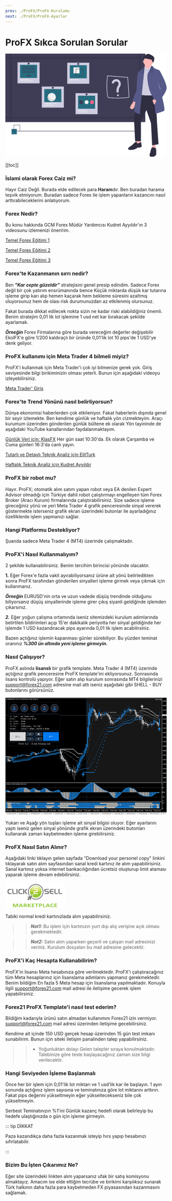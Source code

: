 ```yaml
---
prev: ./ProFX/ProFX-Kurulumu
next: ./ProFX/ProFX-Ayarlar
---
```


# ProFX Sıkca Sorulan Sorular

![SSS](./img/quiz.svg)

[[toc]]

### İslami olarak Forex Caiz mi?
Hayır Caiz Değil. Burada elde edilecek para **Haram**dır. 
Ben buradan harama teşvik etmiyorum. Buradan sadece Forex ile işlem yapanların kazancını nasıl arttırabileceklerini anlatıyorum.

### Forex Nedir?
Bu konu hakkında GCM Forex Müdür Yardımcısı Kudret Ayyıldır'ın 3 videosunu izlemenizi öneririm.

[Temel Forex Eğitimi 1](https://youtu.be/_fxpSO9-DvI)

[Temel Forex Eğitimi 2](https://youtu.be/--ocGP2Dad0)

[Temel Forex Eğitimi 3](https://youtu.be/k_QSH490GaY)

### Forex'te Kazanmanın sırrı nedir?
Ben ***"Kar cepte güzeldir"*** stratejisini genel presip edindim. Sadece Forex değil bir çok yatırım ensrümanında bence Küçük miktarda düşük kar tutarına işleme girip karı alıp hemen kaçarak hem bekleme süresini azaltmış oluyorsunuz hem de olası risk durumunuzdan az etkilenmiş olursunuz.

Fakat burada dikkat edilecek nokta sizin ne kadar riski alabildiğiniz önemli. Benim stratejim 0,01 lik lot işlemine 1 usd net kar bırakacak şekilde ayarlamak.

***Örneğin*** Forex Firmalarına göre burada vereceğim değerler değişebilir EkolFX'e göre 1/200 kaldıraçlı bir üründe 0,01'lik lot 10 pips'de 1 USD'ye denk geliyor.

### ProFX kullanımı için Meta Trader 4 bilmeli miyiz?
ProFX'i kullanmak için Meta Trader'i çok iyi bilmenize gerek yok. Giriş seviyesinde bilgi birikiminizin olması yeterli. Bunun için aşağıdaki videoyu izleyebilirsiniz.

[Meta Trader' Giriş](https://youtu.be/2AEUnJgMO64)

### Forex'te Trend Yönünü nasıl belirliyorsun?
Dünya ekonomisi haberlerden çok etkileniyor. Fakat haberlerin dışında genel bir seyir izlemekte. Ben kendime günlük ve haftalık yön cizmekteyim. Araçı kurumum üzerinden gönderilen günlük bültene ek olarak Yön tayininde de aşağıdaki YouTube kanallarından faydalanmaktayım.

[Günlük Veri için: KlasFX](https://www.youtube.com/channel/UCFpY24xmanwQvl8M17EM0FQ) Her gün saat 10:30'da. Ek olarak Çarşamba ve Cuma günleri 16:3'da canlı yayın.

[Tutarlı ve Detaylı Teknik Analiz için ElitTurk](https://www.youtube.com/channel/UCwb-8jLmbPwpIjD55JO-z1w)

[Haftalık Teknik Analiz için Kudret Ayyıldır](https://www.youtube.com/user/kudretayyildir)

### **ProFX bir robot mu?**

Hayır. ProFX; otomatik alım satım yapan robot veya EA denilen Expert Advisor olmadığı için Türkiye dahil robot çalıştırmayı engelleyen tüm Forex Broker (Aracı Kurum) firmalarında çalıştırabilirsiniz. Size sadece işleme gireceğiniz yönü ve yeri Meta Trader 4 grafik penceresinde sinyal vererek göstermekte isterseniz grafik ekran üzerindeki butonlar ile ayarladığınız özelliklerde işlem yapmanızı sağlar.

### Hangi Platformu Destekliyor?
Şuanda sadece Meta Trader 4 (MT4) üzerinde çalışmaktadır.

### ProFX'i Nasıl Kullanmalıyım?
2 şekilde kullanabilirsiniz. Benim tercihim birincisi yönünde olacaktır.

**1.** Eğer Forex'e fazla vakit ayırabiliyorsanız ürüne ait yönü belirledikten sonra ProFX tarafından gönderilen sinyalleri işleme girmek veya çıkmak için kullanmanız.

***Örneğin*** EURUSD'nin orta ve uzun vadede düşüş trendinde olduğunu biliyorsanız düşüş sinyallerinde işleme girer çıkış siyanli geldiğinde işlemden çıkarsınız.

***2.*** Eğer yoğun çalışma ortamında iseniz sitemizdeki kurulum adımlarında belirtilen bildirimleri açıp 15'er dakikalık periyotta her sinyal geldiğinde her işlemde 1 USD kazandıracak pips ayarında 0,01 lik  işlem acabilirsiniz. 

Bazen açtığınız işlemin kapanması günler sürebiliyor. Bu yüzden teminat oranınız ***%300 ün altında yeni işleme girmeyin.*** 

### Nasıl Çalışıyor?

ProFX aslında **lisanslı** bir grafik template. Meta Trader 4 (MT4) üzerinde açtığınız grafik penceresine ProFX template'ini ekliyorsunuz. Sonrasında lisans kontrolü yapıyor. Eğer satın alıp kurulum sonrasında MT4 bilgilerinizi support@forex21.com adresine mail attı iseniz aşağıdaki gibi SHELL - BUY butonlarını görürsünüz. 

<p align="center">

![Kazanç Artırma Ekranı örnek](./img/profx-ilk-hali.png "Forex'te başarının sırrı ProFX")

</p>

Yukarı ve Aşağı yön tuşları işleme ait sinyal bilgisi oluyor. Eğer ayarlarını yaptı iseniz gelen sinyal yönünde grafik ekran üzerindeki butonları kullanarak zaman kaybetmeden işleme girebilirsiniz.

### ProFX Nasıl Satın Alınır?

Aşağıdaki linki tıklayın gelen sayfada "Download your personel copy" linkini tıklayarak satın alım sayfasından sanal kredi kartınız ile alım yapabilirisiniz. Sanal kartınız yoksa internet bankacılığından ücretsiz oluşturup limit ataması yaparak işleme devam edebilirsiniz. 

<a href='http://ahmetmusakosali.forex21pro3.c2strack.com'><img src='./img/click2sell.png' border="0" title='ProFX Satın Al' alt='ProFX Satın Al'/></a>

Tabiki normal kredi kartınızlada alım yapabilirsiniz.

>>***Not1:*** Bu işlem için kartınızın yurt dışı alış verişine açık olması gerekmektedir.

>>***Not2:*** Satın alım yaparken geçerli ve çalışan mail adresinizi veriniz. Kurulum dosyaları bu mail adresine gelecektir.

### ProFX'i Kaç Hesapta Kullanabilirim?

ProFX'in lisansı Meta hesabınıza göre verilmektedir. ProFX'i çalıştıracağınız tüm Meta hesaplarınız için lisanslama adımlarını yapmanız gerekmektedir. Benim bildiğim En fazla 5 Meta hesap için lisanslama yapılmaktadır. Konuyla ilgili support@forex21.com mail adresi ile iletişime gecerek işlem yapabilirsiniz. 

### Forex21 ProFX Template'i nasıl test ederim?
Bildiğim kadarıyla ürünü satın almadan kullanımını Forex21 izin vermiyor. support@forex21.com mail adresi üzerinden iletişime gecebilirsiniz.

Kendime ait içinde 150 USD gerçek hesap üzerinden 15 gün test imkanı sunabilirim. Bunun için siteki iletişim panalinden talep yapabilirsiniz.

>> * Yoğunluktan dolayı Gelen talepler sıraya konulmaktadır. Talebinize göre teste başlayacağınız zaman size bilgi verilecektir.

### Hangi Seviyeden İşleme Başlanmalı

Önce her bir işlem için 0,01'lik lot miktarı ve 1 usd'lik kar ile başlayın. 1 ayın sonunda açtığınız işlem sayısına ve teminatınıza göre lot miktarını arttırın. Fakat pips değerini yükseltmeyin eğer yükseltecekseniz bile çok yükseltmeyin.

Serbest Teminatınızın %1'ini Günlük kazanç hedefi olarak belirleyip bu hedefe ulaştığınızda o gün için işleme girmeyin.

::: tip DİKKAT

Paza kazandıkça daha fazla  kazanmak isteyip hırs yapıp hesabınızı sıfırlatabilir. 

:::

### Bizim Bu İşten Çıkarımız Ne?

Eğer site üzerindeki linkten alım yaparsanız ufak bir satış komisyonu almaktayız. Amacım ise elde ettiğim tecrübe ve birikimi karşılıksız sunarak Türk halkının daha fazla para kaybetmeden FX piyasasından kazanmasını sağlamak.

